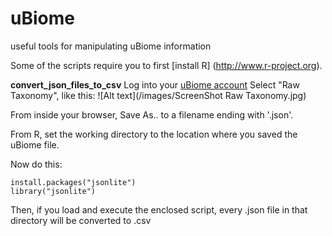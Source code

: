 # uBiome
useful tools for manipulating uBiome information

Some of the scripts require you to first [install R] (http://www.r-project.org).

__convert_json_files_to_csv__
Log into your [uBiome account](http://beta.ubiome.com)
Select "Raw Taxonomy", like this:
![Alt text](/images/ScreenShot Raw Taxonomy.jpg)

From inside your browser, Save As.. to a filename ending with '.json'.

From R, set the working directory to the location where you saved the uBiome file.

Now do this:

    install.packages("jsonlite")
    library("jsonlite")

Then, if you load and execute the enclosed script, every .json file in that directory will be converted to .csv



